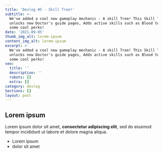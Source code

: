 ```yaml
---
title: 'Devlog #5 - Skill Tree!'
subtitle: >-
  We've added a cool new gameplay mechanic - A skill Tree! This Skill Tree
  unlocks new Doctor's guide pages, Adds active skills such as Blood tests, and
  some cool perks!
date: '2021-09-05'
thumb_img_alt: lorem-ipsum
content_img_alt: lorem-ipsum
excerpt: >-
  We've added a cool new gameplay mechanic - A skill Tree! This Skill Tree
  unlocks new Doctor's guide pages, Adds active skills such as Blood tests, and
  some cool perks!
seo:
  title: ''
  description: ''
  robots: []
  extra: []
category: devlog
Sections: []
layout: post
---
```

## Lorem ipsum

Lorem ipsum dolor sit amet, **consectetur adipiscing elit**, sed do eiusmod tempor incididunt ut labore et dolore magna aliqua.

- Lorem ipsum
- dolor sit amet